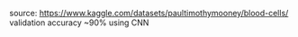 source: https://www.kaggle.com/datasets/paultimothymooney/blood-cells/ <br>
validation accuracy ~90% using CNN
